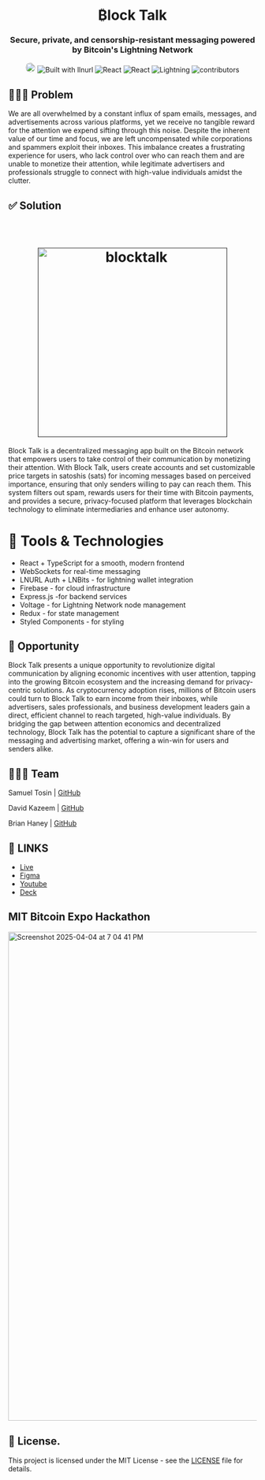 <h1 align="center">
 ₿lock Talk
 </h1>

<h3 align="center">Secure, private, and censorship-resistant messaging powered by Bitcoin's Lightning Network</h3>
<p align="center">
    <img src="https://img.shields.io/badge/TypeScript-007ACC?style=for-the-badge&logo=typescript&logoColor=white" alt="Typescript version" height="20" style="
       border-radius: 20px;
    ">
        <img src="https://img.shields.io/badge/Built_On-₿itcoin-red" alt="Built with llnurl">
    <img src="https://img.shields.io/badge/React-red?logo=react" alt="React">
     <img src="https://img.shields.io/badge/NodeJs-red?logo=Node" alt="React">
    <img src="https://img.shields.io/badge/Lightning-lightblue?logo=lightning" alt="Lightning">
    <img src="https://img.shields.io/badge/3-contributors-green" alt="contributors">
</p>

## 
## 🤦🏼‍♂️ Problem
We are all overwhelmed by a constant influx of spam emails, messages, and advertisements across various platforms, yet we receive no tangible reward for the attention we expend sifting through this noise. Despite the inherent value of our time and focus, we are left uncompensated while corporations and spammers exploit their inboxes. This imbalance creates a frustrating experience for users, who lack control over who can reach them and are unable to monetize their attention, while legitimate advertisers and professionals struggle to connect with high-value individuals amidst the clutter.

## ✅ Solution

<h1 align="center">
    <br>
    <a href="">
        <img src="https://github.com/user-attachments/assets/2a818a54-215c-4324-99a8-f06ca70e2079" alt="blocktalk" width="384"  />
    </a>
    <br>
</h1>


Block Talk is a decentralized messaging app built on the Bitcoin network that empowers users to take control of their communication by monetizing their attention. With Block Talk, users create accounts and set customizable price targets in satoshis (sats) for incoming messages based on perceived importance, ensuring that only senders willing to pay can reach them. This system filters out spam, rewards users for their time with Bitcoin payments, and provides a secure, privacy-focused platform that leverages blockchain technology to eliminate intermediaries and enhance user autonomy.

# 🤖 Tools & Technologies
- React + TypeScript for a smooth, modern frontend
- WebSockets for real-time messaging
- LNURL Auth + LNBits - for lightning wallet integration
- Firebase - for cloud infrastructure
- Express.js -for backend services
- Voltage - for Lightning Network node management
- Redux - for state management
- Styled Components - for styling

## 🚀 Opportunity

Block Talk presents a unique opportunity to revolutionize digital communication by aligning economic incentives with user attention, tapping into the growing Bitcoin ecosystem and the increasing demand for privacy-centric solutions. As cryptocurrency adoption rises, millions of Bitcoin users could turn to Block Talk to earn income from their inboxes, while advertisers, sales professionals, and business development leaders gain a direct, efficient channel to reach targeted, high-value individuals. By bridging the gap between attention economics and decentralized technology, Block Talk has the potential to capture a significant share of the messaging and advertising market, offering a win-win for users and senders alike.

## 👨🏽‍🍳 Team
Samuel Tosin | [GitHub](https://github.com/Samuellyworld)

David Kazeem | [GitHub](https://github.com/davonjagah)

Brian Haney | [GitHub](https://github.com/Bhaney44)

## 🔗 LINKS
- [Live](https://block-talk.netlify.app/scan)
- [Figma](https://www.figma.com/design/4BM1Z1JuLmpcP2qYTRZnQt/Untitled?node-id=14-11&t=r4UkeOoXLVVpByb2-0)
- [Youtube]()
- [Deck](https://github.com/Samuellyworld/blocktalk/blob/main/Deck/Block%20Talk%20Deck.pdf)



## MIT Bitcoin Expo Hackathon

<img width="992" alt="Screenshot 2025-04-04 at 7 04 41 PM" src="https://github.com/user-attachments/assets/faacc774-8afa-4497-906f-6bb0282c5748" />

## 📜 License.

This project is licensed under the MIT License - see the [LICENSE](LICENSE) file for details.

